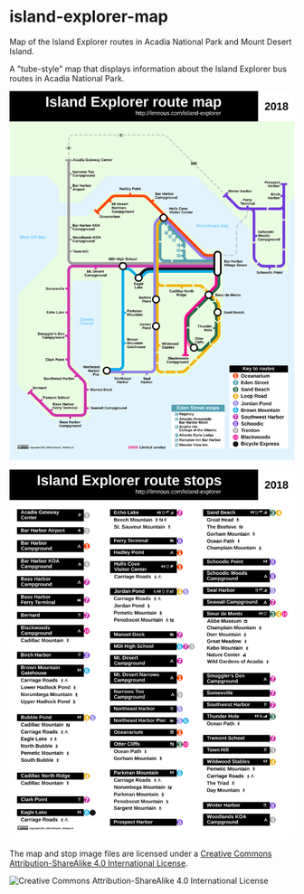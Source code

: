 # island-explorer-map
Map of the Island Explorer routes in Acadia National Park and Mount Desert Island.

A "tube-style" map that displays information about the Island Explorer bus routes in Acadia National Park.

![A "tube-style" map of Island Explorer bus routes in Acadia National Park.](2018/island-explorer-route-map-2018.svg "Island Explorer Map")

![A list of bus stops in Acadia National Park.](2018/island-explorer-route-stops-2018.svg "Island Explorer Stops")

The map and stop image files are licensed under a [Creative Commons Attribution-ShareAlike 4.0 International License](http://creativecommons.org/licenses/by-sa/4.0/).

![Creative Commons Attribution-ShareAlike 4.0 International License](https://i.creativecommons.org/l/by-sa/4.0/88x31.png "Creative Commons Attribution-ShareAlike 4.0 International License")
